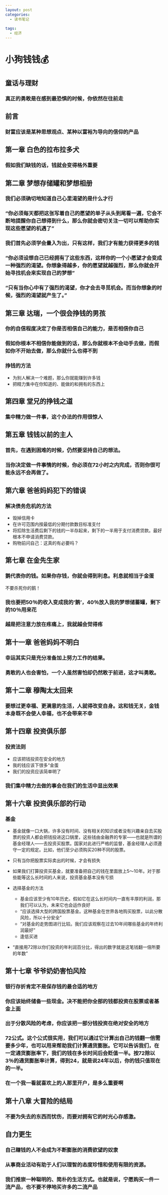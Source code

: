 ```yaml
---
layout: post
categories:
  - 读书笔记
  
tags: 
  - 经济
---
```


# 小狗钱钱💰

## 童话与理财

### 真正的勇敢是在感到最恐惧的时候，你依然在往前走

## 前言

### 财富应该是某种思想观点、某种以富裕为导向的信仰的产品

## 第一章 白色的拉布拉多犬

### 假如我们缺钱的话，钱就会变得格外重要

## 第二章 梦想存储罐和梦想相册

### 我们必须确切地知道自己心里渴望的是什么才行

### “你必须每天都把这张写着自己的愿望的单子从头到尾看一遍，它会不断地提醒你自己想得到什么，那么你就会密切关注一切可以帮助你实现这些愿望的机遇了”

### 我们首先必须学会量入为出，只有这样，我们才有能力获得更多的钱

### “你必须设想自己已经拥有了这些东西，这样你的一个小愿望才会变成一种强烈的渴望。你想象得越多，你的愿望就越强烈，那么你就会开始寻找机会来实现自己的梦想”

### “只有当你心中有了强烈的渴望，你才会去寻觅机会。而当你想象的时候，强烈的渴望就产生了。”

## 第三章 达瑞，一个很会挣钱的男孩

### 你的自信程度决定了你是否相信自己的能力，是否相信你自己

### 假如你根本不相信你能做到的话，那么你就根本不会动手去做，而假如你不开始去做，那么你就什么也得不到

### 挣钱的方法

- 为别人解决一个难题，那么你就能赚到许多钱
- 把精力集中在你知道的、能做的和拥有的东西上

## 第四章 堂兄的挣钱之道

### 集中精力做一件事，这个办法的作用很惊人

## 第五章 钱钱以前的主人

### 首先，在遇到困难的时候，仍然要坚持自己的想法。

### 当你决定做一件事情的时候，你必须在72小时之内完成，否则你很可能永远不会再做了。

## 第六章 爸爸妈妈犯下的错误

### 解决债务危机的方法

- 毁掉信用卡
- 在许可范围内按最低的分期付款数目标准支付
- 将扣除生活费后剩下的钱的一半存起来，剩下的一半用于支付消费贷款。最好根本不申请消费贷款。
- 购物前问自己：这真的有必要吗？

## 第七章 在金先生家

### 鹅代表你的钱。如果你存钱，你就会得到利息。利息就相当于金蛋

不要杀死你的鹅！

### 我也要把50％的收入变成我的‘鹅’，40％放入我的梦想储蓄罐，剩下的10％用来花

### 越是把注意力放在疼痛上，我就越会觉得疼

## 第十一章 爸爸妈妈不明白

### 幸运其实只是充分准备加上努力工作的结果。

### 勇敢的人也会害怕，一个人虽然害怕却仍然敢于前进，这才叫勇敢。

## 第十二章 穆陶太太回来

### 要想过更幸福、更满意的生活，人就得改变自身。这和钱无关，金钱本身既不会使人幸福，也不会带来不幸

## 第十四章 投资俱乐部

### 投资法则

- 应该把钱投资在安全的地方
- 我的钱应该下很多“金蛋
- 我们的投资应该简单明了

### 我们集中精力去做的事会在我们的生活中显出效果

## 第十六章 投资俱乐部的行动

### 基金

- 基金就像一口大锅，许多没有时间、没有相关的知识或者没有兴趣亲自去买股票的投资人都会把钱投进这口锅里，这些钱由金融界的专家——也就是所谓的基金经理人——去投资买股票。国家对此进行严格的监督，基金经理人必须遵守一定的规定。比如，他们至少必须购买20种不同的股票。
- 只有当你把股票实际卖出的时候，才会有损失
- 如果我们打算投资买基金，就要准备把自己的钱在里面放上5～10年。对于那些能等这么长时间的人来说，投资基金基本没有亏损
- 选择基金的方法

	- 基金应该至少有10年历史。假如它在这么长时间内一直有丰厚的利润，那我们可以认为，未来它也会运作良好
	- “应该选择大型的跨国股票基金。这种基金在世界各地购买股票，以此分散风险，所以十分安全”
	- “对基金的走势图进行比较。我们应该观察在过去10年间哪些基金的年终利润最好”
	- 逢低买进

- “直接用72除以你们投资的年利润百分比，得出的数字就是这笔钱翻一倍所要的年数”

## 第十七章 爷爷奶奶害怕风险

### 银行存折肯定不是保存钱的最合适的地方

### 你应该始终储备一些现金。决不能把你全部的钱都投资在股票或者基金上面

### 出于分散风险的考虑，你应该把一部分钱投资在绝对安全的地方

### 72公式。这个公式很实用，我们可以通过它计算出自己的钱翻一倍需要多少年，也可以用来帮助我们计算通货膨胀。它可以告诉我们，在一定通货膨胀率下，我们的钱在多长时间后会贬值一半。按72除以3％的通货膨胀率计算，得到24，就是说24年以后，你的钱只值现在的一半。

### 在一个我一看就喜欢上的人那里开户，是多么重要啊

## 第十八章 大冒险的结局

### 不要为失去的东西而忧伤，而要对拥有它的时光心存感激。

## 自力更生

### 自己赚钱的人不会成为不断膨胀的消费欲望的奴隶

### 从事商业活动有助于人们以理智的态度珍惜和使用有限的资源。

### 我们推崇一种聪明的、简朴的生活方式。也就是说，宁愿购买一件一流产品，也不要不停地买许多的二流产品

